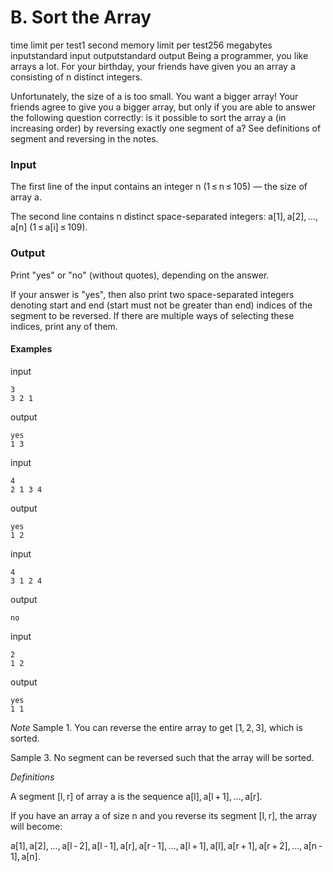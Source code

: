 # B. Sort the Array
time limit per test1 second
memory limit per test256 megabytes
inputstandard input
outputstandard output
Being a programmer, you like arrays a lot. For your birthday, your friends have given you an array a consisting of n distinct integers.

Unfortunately, the size of a is too small. You want a bigger array! Your friends agree to give you a bigger array, but only if you are able to answer the following question correctly: is it possible to sort the array a (in increasing order) by reversing exactly one segment of a? See definitions of segment and reversing in the notes.

### Input
The first line of the input contains an integer n (1 ≤ n ≤ 105) — the size of array a.

The second line contains n distinct space-separated integers: a[1], a[2], ..., a[n] (1 ≤ a[i] ≤ 109).

### Output
Print "yes" or "no" (without quotes), depending on the answer.

If your answer is "yes", then also print two space-separated integers denoting start and end (start must not be greater than end) indices of the segment to be reversed. If there are multiple ways of selecting these indices, print any of them.

#### Examples
input
```
3
3 2 1
```
output
```
yes
1 3
```
input
```
4
2 1 3 4
```
output
```
yes
1 2
```
input
```
4
3 1 2 4
```
output
```
no
```
input
```
2
1 2
```
output
```
yes
1 1
```
*Note*
Sample 1. You can reverse the entire array to get [1, 2, 3], which is sorted.

Sample 3. No segment can be reversed such that the array will be sorted.

*Definitions*

A segment [l, r] of array a is the sequence a[l], a[l + 1], ..., a[r].

If you have an array a of size n and you reverse its segment [l, r], the array will become:

a[1], a[2], ..., a[l - 2], a[l - 1], a[r], a[r - 1], ..., a[l + 1], a[l], a[r + 1], a[r + 2], ..., a[n - 1], a[n].

